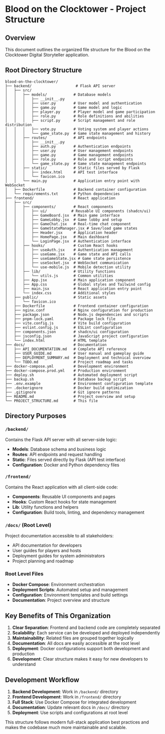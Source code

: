 # Blood on the Clocktower - Project Structure

## Overview
This document outlines the organized file structure for the Blood on the Clocktower Digital Storyteller application.

## Root Directory Structure

```
blood-on-the-clocktower/
├── backend/                    # Flask API server
│   ├── src/
│   │   ├── models/            # Database models
│   │   │   ├── __init__.py
│   │   │   ├── user.py        # User model and authentication
│   │   │   ├── game.py        # Game model and logic
│   │   │   ├── player.py      # Player model and game participation
│   │   │   ├── role.py        # Role definitions and abilities
│   │   │   ├── script.py      # Script management and role distribution
│   │   │   ├── vote.py        # Voting system and player actions
│   │   │   └── game_state.py  # Game state management and history
│   │   ├── routes/            # API endpoints
│   │   │   ├── __init__.py
│   │   │   ├── auth.py        # Authentication endpoints
│   │   │   ├── user.py        # User management endpoints
│   │   │   ├── game.py        # Game management endpoints
│   │   │   ├── role.py        # Role and script endpoints
│   │   │   └── game_state.py  # Game state management endpoints
│   │   ├── static/            # Static files served by Flask
│   │   │   ├── index.html     # API test interface
│   │   │   └── favicon.ico
│   │   └── main.py            # Application entry point with WebSocket
│   ├── Dockerfile             # Backend container configuration
│   └── requirements.txt       # Python dependencies
├── frontend/                  # React application
│   ├── src/
│   │   ├── components/        # React components
│   │   │   ├── ui/           # Reusable UI components (shadcn/ui)
│   │   │   ├── GameBoard.jsx  # Main game interface
│   │   │   ├── GameLobby.jsx  # Game lobby and setup
│   │   │   ├── GameChat.jsx   # Real-time chat component
│   │   │   ├── GameStateManager.jsx # Save/load game states
│   │   │   ├── Header.jsx     # Application header
│   │   │   ├── HomePage.jsx   # Main dashboard
│   │   │   └── LoginPage.jsx  # Authentication interface
│   │   ├── hooks/             # Custom React hooks
│   │   │   ├── useAuth.jsx    # Authentication management
│   │   │   ├── useGame.jsx    # Game state and API calls
│   │   │   ├── useGameState.jsx # Game state persistence
│   │   │   ├── useSocket.jsx  # WebSocket communication
│   │   │   └── use-mobile.js  # Mobile detection utility
│   │   ├── lib/               # Utility functions
│   │   │   └── utils.js       # Common utilities
│   │   ├── App.jsx            # Main application component
│   │   ├── App.css            # Global styles and Tailwind config
│   │   ├── main.jsx           # React application entry point
│   │   └── index.css          # Additional styles
│   ├── public/                # Static assets
│   │   └── favicon.ico
│   ├── Dockerfile             # Frontend container configuration
│   ├── nginx.conf             # Nginx configuration for production
│   ├── package.json           # Node.js dependencies and scripts
│   ├── pnpm-lock.yaml         # Package lock file
│   ├── vite.config.js         # Vite build configuration
│   ├── eslint.config.js       # ESLint configuration
│   ├── components.json        # shadcn/ui configuration
│   ├── jsconfig.json          # JavaScript project configuration
│   └── index.html             # HTML template
├── docs/                      # Documentation
│   ├── API_DOCUMENTATION.md   # Complete API reference
│   ├── USER_GUIDE.md          # User manual and gameplay guide
│   ├── DEPLOYMENT_SUMMARY.md  # Deployment and technical overview
│   └── TODO.md                # Project roadmap and tasks
├── docker-compose.yml         # Development environment
├── docker-compose.prod.yml    # Production environment
├── deploy.sh                  # Automated deployment script
├── backup.sh                  # Database backup script
├── .env.example               # Environment configuration template
├── .dockerignore              # Docker build optimization
├── .gitignore                 # Git ignore patterns
├── README.md                  # Project overview and setup
└── PROJECT_STRUCTURE.md       # This file
```

## Directory Purposes

### `/backend/`
Contains the Flask API server with all server-side logic:
- **Models**: Database schema and business logic
- **Routes**: API endpoints and request handling
- **Static**: Files served directly by Flask (API test interface)
- **Configuration**: Docker and Python dependency files

### `/frontend/`
Contains the React application with all client-side code:
- **Components**: Reusable UI components and pages
- **Hooks**: Custom React hooks for state management
- **Lib**: Utility functions and helpers
- **Configuration**: Build tools, linting, and dependency management

### `/docs/` (Root Level)
Project documentation accessible to all stakeholders:
- API documentation for developers
- User guides for players and hosts
- Deployment guides for system administrators
- Project planning and roadmap

### Root Level Files
- **Docker Compose**: Environment orchestration
- **Deployment Scripts**: Automated setup and management
- **Configuration**: Environment templates and build settings
- **Documentation**: Project overview and structure

## Key Benefits of This Organization

1. **Clear Separation**: Frontend and backend code are completely separated
2. **Scalability**: Each service can be developed and deployed independently
3. **Maintainability**: Related files are grouped together logically
4. **Documentation**: All docs are easily accessible at the root level
5. **Deployment**: Docker configurations support both development and production
6. **Development**: Clear structure makes it easy for new developers to understand

## Development Workflow

1. **Backend Development**: Work in `/backend/` directory
2. **Frontend Development**: Work in `/frontend/` directory
3. **Full Stack**: Use Docker Compose for integrated development
4. **Documentation**: Update relevant docs in `/docs/` directory
5. **Deployment**: Use scripts and configurations at root level

This structure follows modern full-stack application best practices and makes the codebase much more maintainable and scalable.